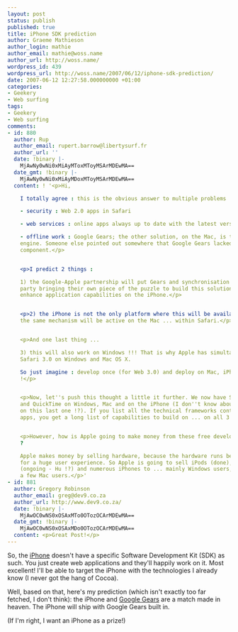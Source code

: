 ```yaml
---
layout: post
status: publish
published: true
title: iPhone SDK prediction
author: Graeme Mathieson
author_login: mathie
author_email: mathie@woss.name
author_url: http://woss.name/
wordpress_id: 439
wordpress_url: http://woss.name/2007/06/12/iphone-sdk-prediction/
date: 2007-06-12 12:27:58.000000000 +01:00
categories:
- Geekery
- Web surfing
tags:
- Geekery
- Web surfing
comments:
- id: 880
  author: Rup
  author_email: rupert.barrow@libertysurf.fr
  author_url: ''
  date: !binary |-
    MjAwNy0wNi0xMiAyMToxMToyMSArMDEwMA==
  date_gmt: !binary |-
    MjAwNy0wNi0xMiAyMDoxMToyMSArMDEwMA==
  content: ! '<p>Hi,

    I totally agree : this is the obvious answer to multiple problems :

    - security : Web 2.0 apps in Safari

    - web services : online apps always up to date with the latest version

    - offline work : Google Gears; the other solution, on the Mac, is the SyncServices
    engine. Someone else pointed out somewhere that Google Gears lacked this major
    component.</p>


    <p>I predict 2 things :

    1) the Google-Apple partnership will put Gears and synchronisation together, each
    party bringing their own piece of the puzzle to build this solution. This will
    enhance application capabilities on the iPhone.</p>


    <p>2) the iPhone is not the only platform where this will be available : of course,
    the same mechanism will be active on the Mac ... within Safari.</p>


    <p>And one last thing ...

    3) this will also work on Windows !!! That is why Apple has simultaneously released
    Safari 3.0 on Windows and Mac OS X.

    So just imagine : develop once (for Web 3.0) and deploy on Mac, iPhone and Windows
    !</p>


    <p>Now, let''s push this thought a little it further. We now have Safari, iTunes
    and QuickTime on Windows, Mac and on the iPhone (I don''t know about QuickTime
    on this last one !?). If you list all the technical frameworks contained in those
    apps, you get a long list of capabilities to build on ... on all 3 platforms.</p>


    <p>However, how is Apple going to make money from these free developments on Windows
    ?

    Apple makes money by selling hardware, because the hardware runs beautiful software
    for a huge user experience. So Apple is going to sell iPods (done), Apple TVs
    (ongoing - Hu !?) and numerous iPhones to ... mainly Windows users, as well as
    a few Mac users.</p>'
- id: 881
  author: Gregory Robinson
  author_email: greg@dev9.co.za
  author_url: http://www.dev9.co.za/
  date: !binary |-
    MjAwOC0wNS0xOSAxMTo0OTozOCArMDEwMA==
  date_gmt: !binary |-
    MjAwOC0wNS0xOSAxMDo0OTozOCArMDEwMA==
  content: <p>Great Post!</p>
---
```

So, the [iPhone](http://www.apple.com/iphone/) doesn't have a specific Software Development Kit (SDK) as such.  You just create web applications and they'll happily work on it.  Most excellent!  I'll be able to target the iPhone with the technologies I already know (I never got the hang of Cocoa).

Well, based on that, here's my prediction (which isn't exactly too far fetched, I don't think): the iPhone and [Google Gears](http://gears.google.com/) are a match made in heaven.  The iPhone will ship with Google Gears built in.

(If I'm right, I want an iPhone as a prize!)
